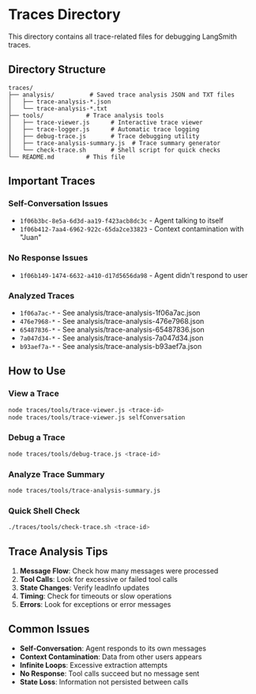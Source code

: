 # Traces Directory

This directory contains all trace-related files for debugging LangSmith traces.

## Directory Structure

```
traces/
├── analysis/          # Saved trace analysis JSON and TXT files
│   ├── trace-analysis-*.json
│   └── trace-analysis-*.txt
├── tools/            # Trace analysis tools
│   ├── trace-viewer.js      # Interactive trace viewer
│   ├── trace-logger.js      # Automatic trace logging
│   ├── debug-trace.js       # Trace debugging utility
│   ├── trace-analysis-summary.js  # Trace summary generator
│   └── check-trace.sh       # Shell script for quick checks
└── README.md         # This file
```

## Important Traces

### Self-Conversation Issues
- `1f06b3bc-8e5a-6d3d-aa19-f423acb8dc3c` - Agent talking to itself
- `1f06b412-7aa4-6962-922c-65da2ce33823` - Context contamination with "Juan"

### No Response Issues  
- `1f06b149-1474-6632-a410-d17d5656da98` - Agent didn't respond to user

### Analyzed Traces
- `1f06a7ac-*` - See analysis/trace-analysis-1f06a7ac.json
- `476e7968-*` - See analysis/trace-analysis-476e7968.json
- `65487836-*` - See analysis/trace-analysis-65487836.json
- `7a047d34-*` - See analysis/trace-analysis-7a047d34.json
- `b93aef7a-*` - See analysis/trace-analysis-b93aef7a.json

## How to Use

### View a Trace
```bash
node traces/tools/trace-viewer.js <trace-id>
node traces/tools/trace-viewer.js selfConversation
```

### Debug a Trace
```bash
node traces/tools/debug-trace.js <trace-id>
```

### Analyze Trace Summary
```bash
node traces/tools/trace-analysis-summary.js
```

### Quick Shell Check
```bash
./traces/tools/check-trace.sh <trace-id>
```

## Trace Analysis Tips

1. **Message Flow**: Check how many messages were processed
2. **Tool Calls**: Look for excessive or failed tool calls
3. **State Changes**: Verify leadInfo updates
4. **Timing**: Check for timeouts or slow operations
5. **Errors**: Look for exceptions or error messages

## Common Issues

- **Self-Conversation**: Agent responds to its own messages
- **Context Contamination**: Data from other users appears
- **Infinite Loops**: Excessive extraction attempts
- **No Response**: Tool calls succeed but no message sent
- **State Loss**: Information not persisted between calls